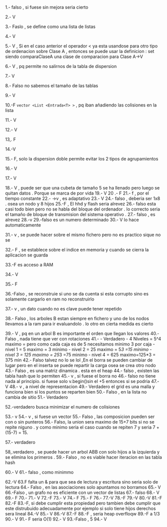 1.- falso , si fuese sin mejora seria cierto

2.- V

3.- Faslo , se define como una lista de listas

4.- V

5.- V , Si en el caso anterior el operador < ya esta usandose para otro tipo de ordenacion sobre Clase A , entonces se puede usar la definicion : set siendo comparaClaseA una clase de comparacion para Clase A→V

6.- V , pq permite no salirnos de la tabla de dispersion 

7.- V

8.- Falso no sabemos el tamaño de las tablas

9.- V

10.-F `vector <List <Entrada<T> >` , pq iban añadiendo las colisiones en la lista

11.- V

12.- V

13,. F

14.-V

15.- F, solo la dispersion doble permite evitar los 2 tipos de agrupamientos

16.- V

17.- V

18.- V , puede ser que una cubeta de tamaño 5 se ha llenado pero luego se quitan datos . Porque se marca de por vida
19.- V 
20 .- F
21.- f , por el tiempo constante
22.- →v , es adaptativo
23.- V
24.- falso , deberia ser 1x8 . osea un nodo y 8 hijos
25.-F , El hhd y flash seria alrevez
26.- falso esta casi todo bien pero no se habla del bloque del ordenador . lo correcto seria el tamaño de bloque de transmision del sistema operativo .
27.- falso , es alrevez
28.-v
29.-falso es un numero determinado
30.- V lo hace automaticamente 

31.- v , se puede hacer sobre el mismo fichero pero no es practico sique no se

32.- F , se establece sobre el indice en memoria y cuando se cierra la aplicacion se guarda

33.-F es acceso a RAM

34.-  V 

35.- F

36.-Falso , se reconstruie si uno se da cuenta si esta corrupto sino es solamente cargarlo en ram no reconstruirlo

37.-  v , un dato cuando no es clave puede tener repetido

38.- Falso , los arboles B estan siempre en fichero y uno de los nodos llevamos a la ram para ir evaluandolo . lo otro en cierta medida es cierto

39.- V , pq en un arbol B es importante el orden que llegan los valores
40.- Falso , nada tiene que ver con rotaciones
41.-     -   Verdadero
    -   4 Niveles = 5^4 maximo = pero como cada caja es de 5 necesitamos minimo 3 por caja
    -   nivel 1 = 5 maximo = 3 minimo
    -   nivel 2 = 25 maximo = 5*3 =15 minimo
    -   nivel 3 = 125 maximo = 25*3 =75 minimo
    -   nivel 4 = 625 maximo=125*3 = 375 min
42.- Falso talvez no lo se lol  ,En el borra se pueden cambiar de lugar pero en el inserta se puede repartir la carga osea se crea otro nodo
43.- Falso , es una matriz dinamica . esta en el heap
44.- falso , existen las tabla hash que lo permiten
45.- v , si fuese el borra no 
46.- falso no tiene nada al principio. si fuese solo v.begin()sin el +5 entonces si se podria
47.- V
48.- v , a nivel de representacion
49.- Verdadero el grid es una malla y funciona bien si los puntos se reparten bien
50.- Falso , en la lista no cambia de sitio
51.- Verdadero

52.-verdadero busca minimizar el numero de colisiones

53.- v
54.- v , si fuese un vector
55.- Falso , las composicion pueden ser con o sin punteros
56.- Falso, la union sera maximo de 15+7 bits si no se repite niguno . y como minimo seria el caso cuando se repiten 7 y seria 7 +(15-7) = 15.

57.- verdadero

58,.verdadero , se puede hacer un arbol ABB con solo hijos a la izquierda y se elimina los primeros .
59.- Falso , no es viable hacer iteracion en las tabla hash

60.- V
61.- falso , como minimmo

62.-V
63.F falta un & para que sea de lectura y escritura sino seria solo de lectura
64.- Falso , en las asociaciones solo apuntamos no borramos
65.- V
66.-Falso , un grafo no es eficiente con un vector de listas
67.- falso
68.- V
69.- F
70.-
71.- V
72.-F
73.- V
74.- F
75.- F
76.-
77.-V
78.-F
79.-V
80.-V
81.-F
82.-F
83.-F, si debe cumplir esta propiedad pero tambien debe cumplir que este distrubuido adecuadamente por ejemplo si solo tiene hijos derechos sera lineal
84.-V
85.- V
86.-V
87.-F
88.-F , seria heap overfloqw
89.-F a 1/3
90.- V
91.- F seria O(1)
92.-  V
93.-Falso , 5
94.- V
